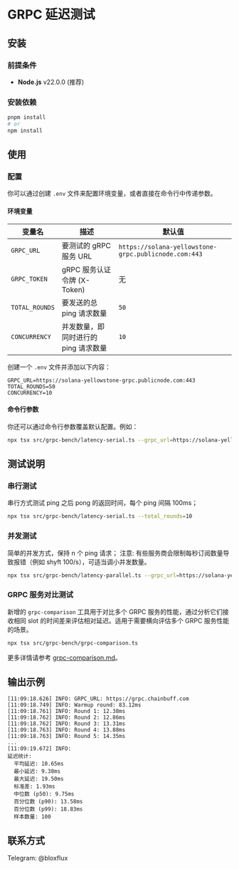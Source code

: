 # GRPC 延迟测试

## 安装

### 前提条件

- **Node.js** v22.0.0 (推荐)

### 安装依赖

```bash
pnpm install
# or
npm install
```

## 使用

### 配置

你可以通过创建 `.env` 文件来配置环境变量，或者直接在命令行中传递参数。

#### 环境变量

| 变量名         | 描述                                 | 默认值                                               |
| -------------- | ------------------------------------ | ---------------------------------------------------- |
| `GRPC_URL`     | 要测试的 gRPC 服务 URL               | `https://solana-yellowstone-grpc.publicnode.com:443` |
| `GRPC_TOKEN`   | gRPC 服务认证令牌 (X-Token)          | 无                                                   |
| `TOTAL_ROUNDS` | 要发送的总 ping 请求数量             | `50`                                                 |
| `CONCURRENCY`  | 并发数量，即同时进行的 ping 请求数量 | `10`                                                 |

创建一个 `.env` 文件并添加以下内容：

```env
GRPC_URL=https://solana-yellowstone-grpc.publicnode.com:443
TOTAL_ROUNDS=50
CONCURRENCY=10
```

#### 命令行参数

你还可以通过命令行参数覆盖默认配置。例如：

```bash
npx tsx src/grpc-bench/latency-serial.ts --grpc_url=https://solana-yellowstone-grpc.publicnode.com:443 --total_rounds=10
```

## 测试说明

### 串行测试

串行方式测试 ping 之后 pong 的返回时间，每个 ping 间隔 100ms；

```bash
npx tsx src/grpc-bench/latency-serial.ts --total_rounds=10
```

### 并发测试

简单的并发方式，保持 n 个 ping 请求；
注意: 有些服务商会限制每秒订阅数量导致报错（例如 shyft 100/s），可适当调小并发数量。

```bash
npx tsx src/grpc-bench/latency-parallel.ts --grpc_url=https://solana-yellowstone-grpc.publicnode.com:443 --total_rounds=50 --concurrency=10
```

### GRPC 服务对比测试

新增的 `grpc-comparison` 工具用于对比多个 GRPC 服务的性能，通过分析它们接收相同 slot 的时间差来评估相对延迟。适用于需要横向评估多个 GRPC 服务性能的场景。

```bash
npx tsx src/grpc-bench/grpc-comparison.ts
```

更多详情请参考 [grpc-comparison.md](./grpc-comparison.md)。

## 输出示例

```plaintext
[11:09:18.626] INFO: GRPC_URL: https://grpc.chainbuff.com
[11:09:18.749] INFO: Warmup round: 83.12ms
[11:09:18.761] INFO: Round 1: 12.38ms
[11:09:18.762] INFO: Round 2: 12.86ms
[11:09:18.762] INFO: Round 3: 13.31ms
[11:09:18.763] INFO: Round 4: 13.88ms
[11:09:18.763] INFO: Round 5: 14.35ms
...
[11:09:19.672] INFO:
延迟统计:
  平均延迟: 10.65ms
  最小延迟: 9.38ms
  最大延迟: 19.50ms
  标准差: 1.93ms
  中位数 (p50): 9.75ms
  百分位数 (p90): 13.58ms
  百分位数 (p99): 18.83ms
  样本数量: 100
```

## 联系方式

Telegram: @bloxflux
